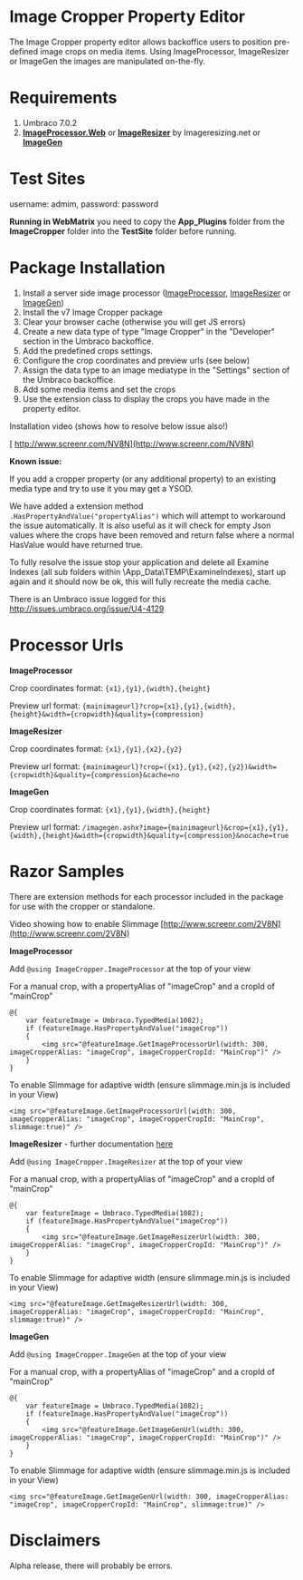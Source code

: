 Image Cropper Property Editor
============================================

The Image Cropper property editor allows backoffice users to position pre-defined image crops on media items.
Using ImageProcessor, ImageResizer or ImageGen the images are manipulated on-the-fly.

Requirements
============
1. Umbraco 7.0.2
2. **[ImageProcessor.Web](http://our.umbraco.org/projects/collaboration/imageprocessor)** or **[ImageResizer](http://our.umbraco.org//projects/developer-tools/imageresizer)** by Imageresizing.net or **[ImageGen](http://our.umbraco.org/projects/website-utilities/imagegen)**

Test Sites
============
username: admim, password: password

**Running in WebMatrix** you need to copy the **App_Plugins** folder from the **ImageCropper** folder into the **TestSite** folder before running.

Package Installation
============

1. Install a server side image processor ([ImageProcessor](http://our.umbraco.org/projects/collaboration/imageprocessor), [ImageResizer](http://our.umbraco.org/projects/developer-tools/imageresizer) or [ImageGen](http://our.umbraco.org/projects/website-utilities/imagegen))
2. Install the v7 Image Cropper package
3. Clear your browser cache (otherwise you will get JS errors)
3. Create a new data type of type "Image Cropper" in the "Developer" section in the Umbraco backoffice.
4. Add the predefined crops settings.
5. Configure the crop coordinates and preview urls (see below)
5. Assign the data type to an image mediatype in the "Settings" section of the Umbraco backoffice.
6. Add some media items and set the crops
7. Use the extension class to display the crops you have made in the property editor.

Installation video (shows how to resolve below issue also!)
 
[
http://www.screenr.com/NV8N](http://www.screenr.com/NV8N)

**Known issue:**

If you add a cropper property (or any additional property) to an existing media type and try to use it you may get a YSOD.

We have added a extension method `.HasPropertyAndValue("propertyAlias")` which will attempt to workaround the issue automatically.  It is also useful as it will check for empty Json values where the crops have been removed and return false where a normal HasValue would have returned true.

To fully resolve the issue stop your application and delete all Examine Indexes (all sub folders within \App_Data\TEMP\ExamineIndexes), start up again and it should now be ok, this will fully recreate the media cache.

There is an Umbraco issue logged for this [http://issues.umbraco.org/issue/U4-4129 ](http://issues.umbraco.org/issue/U4-4129)


Processor Urls
===========
**ImageProcessor**

Crop coordinates format: `{x1},{y1},{width},{height}`

Preview url format: `{mainimageurl}?crop={x1},{y1},{width},{height}&width={cropwidth}&quality={compression}`

**ImageResizer**

Crop coordinates format: `{x1},{y1},{x2},{y2}`

Preview url format: `{mainimageurl}?crop=({x1},{y1},{x2},{y2})&width={cropwidth}&quality={compression}&cache=no`

**ImageGen**

Crop coordinates format: `{x1},{y1},{width},{height}`

Preview url format: `/imagegen.ashx?image={mainimageurl}&crop={x1},{y1},{width},{height}&width={cropwidth}&quality={compression}&nocache=true`

Razor Samples
===========

There are extension methods for each processor included in the package for use with the cropper or standalone.

Video showing how to enable Slimmage [http://www.screenr.com/2V8N](http://www.screenr.com/2V8N)

**ImageProcessor**

Add `@using ImageCropper.ImageProcessor` at the top of your view

For a manual crop, with a propertyAlias of "imageCrop" and a cropId of "mainCrop"

	@{
	    var featureImage = Umbraco.TypedMedia(1082);
	    if (featureImage.HasPropertyAndValue("imageCrop"))
	    {
	        <img src="@featureImage.GetImageProcessorUrl(width: 300, imageCropperAlias: "imageCrop", imageCropperCropId: "MainCrop")" />
	    }
	}   

To enable Slimmage for adaptive width (ensure slimmage.min.js is included in your View)

    <img src="@featureImage.GetImageProcessorUrl(width: 300, imageCropperAlias: "imageCrop", imageCropperCropId: "MainCrop", slimmage:true)" />  

**ImageResizer** - further documentation [here](docs/ImageResizer.md)

Add `@using ImageCropper.ImageResizer` at the top of your view

For a manual crop, with a propertyAlias of "imageCrop" and a cropId of "mainCrop"
	
	@{
	    var featureImage = Umbraco.TypedMedia(1082);
	    if (featureImage.HasPropertyAndValue("imageCrop"))
	    {
	        <img src="@featureImage.GetImageResizerUrl(width: 300, imageCropperAlias: "imageCrop", imageCropperCropId: "MainCrop")" />
	    }
	}     

To enable Slimmage for adaptive width (ensure slimmage.min.js is included in your View)

    <img src="@featureImage.GetImageResizerUrl(width: 300, imageCropperAlias: "imageCrop", imageCropperCropId: "MainCrop", slimmage:true)" />

**ImageGen**

Add `@using ImageCropper.ImageGen` at the top of your view

For a manual crop, with a propertyAlias of "imageCrop" and a cropId of "mainCrop"

	@{
	    var featureImage = Umbraco.TypedMedia(1082);
	    if (featureImage.HasPropertyAndValue("imageCrop"))
	    {
	        <img src="@featureImage.GetImageGenUrl(width: 300, imageCropperAlias: "imageCrop", imageCropperCropId: "MainCrop")" />
	    }
	}     

To enable Slimmage for adaptive width (ensure slimmage.min.js is included in your View)

    <img src="@featureImage.GetImageGenUrl(width: 300, imageCropperAlias: "imageCrop", imageCropperCropId: "MainCrop", slimmage:true)" />

Disclaimers
===========

Alpha release, there will probably be errors.
